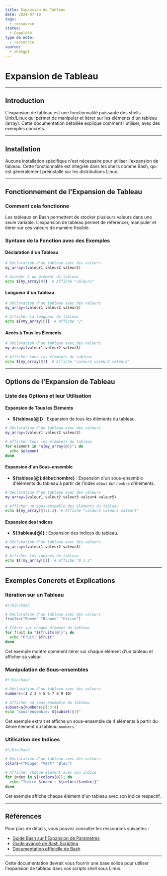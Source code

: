 ```yaml
---
title: Expansion de Tableau
date: 2024-07-10
tags:
  - ressource
status:
  - Complété
type de note:
  - ressource
source:
  - chatgpt
---
```


# Expansion de Tableau

---

## Introduction

L'expansion de tableau est une fonctionnalité puissante des shells Unix/Linux qui permet de manipuler et itérer sur les éléments d'un tableau (array). Cette documentation détaillée explique comment l'utiliser, avec des exemples concrets.

---

## Installation

Aucune installation spécifique n'est nécessaire pour utiliser l'expansion de tableau. Cette fonctionnalité est intégrée dans les shells comme Bash, qui est généralement préinstallé sur les distributions Linux.

---

## Fonctionnement de l'Expansion de Tableau

### Comment cela fonctionne

Les tableaux en Bash permettent de stocker plusieurs valeurs dans une seule variable. L'expansion de tableau permet de référencer, manipuler et itérer sur ces valeurs de manière flexible.

### Syntaxe de la Fonction avec des Exemples

#### Déclaration d'un Tableau

```sh
# Déclaration d'un tableau avec des valeurs
my_array=(valeur1 valeur2 valeur3)

# Accéder à un élément du tableau
echo ${my_array[0]}  # Affiche "valeur1"
```

#### Longueur d'un Tableau

```sh
# Déclaration d'un tableau avec des valeurs
my_array=(valeur1 valeur2 valeur3)

# Afficher la longueur du tableau
echo ${#my_array[@]}  # Affiche "3"
```

#### Accès à Tous les Éléments

```sh
# Déclaration d'un tableau avec des valeurs
my_array=(valeur1 valeur2 valeur3)

# Afficher tous les éléments du tableau
echo ${my_array[@]}  # Affiche "valeur1 valeur2 valeur3"
```

---

## Options de l'Expansion de Tableau

### Liste des Options et leur Utilisation

#### Expansion de Tous les Éléments

- **${tableau[@]}** : Expansion de tous les éléments du tableau.

```sh
# Déclaration d'un tableau avec des valeurs
my_array=(valeur1 valeur2 valeur3)

# Afficher tous les éléments du tableau
for element in "${my_array[@]}"; do
  echo $element
done
```

#### Expansion d'un Sous-ensemble

- **${tableau[@]:début:nombre}** : Expansion d'un sous-ensemble d'éléments du tableau à partir de l'index `début` sur `nombre` d'éléments.

```sh
# Déclaration d'un tableau avec des valeurs
my_array=(valeur1 valeur2 valeur3 valeur4 valeur5)

# Afficher un sous-ensemble des éléments du tableau
echo ${my_array[@]:1:3}  # Affiche "valeur2 valeur3 valeur4"
```

#### Expansion des Indices

- **${!tableau[@]}** : Expansion des indices du tableau.

```sh
# Déclaration d'un tableau avec des valeurs
my_array=(valeur1 valeur2 valeur3)

# Afficher les indices du tableau
echo ${!my_array[@]}  # Affiche "0 1 2"
```

---

## Exemples Concrets et Explications

### Itération sur un Tableau

```sh
#!/bin/bash

# Déclaration d'un tableau avec des valeurs
fruits=("Pomme" "Banane" "Cerise")

# Itérer sur chaque élément du tableau
for fruit in "${fruits[@]}"; do
  echo "Fruit: $fruit"
done
```
Cet exemple montre comment itérer sur chaque élément d'un tableau et afficher sa valeur.

### Manipulation de Sous-ensembles

```sh
#!/bin/bash

# Déclaration d'un tableau avec des valeurs
numbers=(1 2 3 4 5 6 7 8 9 10)

# Afficher un sous-ensemble du tableau
subset=${numbers[@]:3:4}
echo "Sous-ensemble: ${subset[@]}"
```
Cet exemple extrait et affiche un sous-ensemble de 4 éléments à partir du 4ème élément du tableau `numbers`.

### Utilisation des Indices

```sh
#!/bin/bash

# Déclaration d'un tableau avec des valeurs
colors=("Rouge" "Vert" "Bleu")

# Afficher chaque élément avec son indice
for index in ${!colors[@]}; do
  echo "Indice $index : ${colors[$index]}"
done
```
Cet exemple affiche chaque élément d'un tableau avec son indice respectif.

---

## Références

Pour plus de détails, vous pouvez consulter les ressources suivantes :
- [Guide Bash sur l'Expansion de Paramètres](https://tldp.org/LDP/abs/html/parameter-expansion.html)
- [Guide avancé de Bash Scripting](https://www.gnu.org/software/bash/manual/html_node/Arrays.html)
- [Documentation officielle de Bash](https://www.gnu.org/software/bash/manual/bash.html#Arrays)

---

Cette documentation devrait vous fournir une base solide pour utiliser l'expansion de tableau dans vos scripts shell sous Linux.